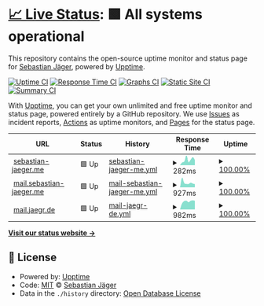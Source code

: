 # [📈 Live Status](https://status.sebastian-jaeger.me): <!--live status--> **🟩 All systems operational**

This repository contains the open-source uptime monitor and status page for [Sebastian Jäger](https://sebastian-jaeger.me), powered by [Upptime](https://github.com/upptime/upptime).

[![Uptime CI](https://github.com/se-jaeger/uptime/workflows/Uptime%20CI/badge.svg)](https://github.com/se-jaeger/uptime/actions?query=workflow%3A%22Uptime+CI%22)
[![Response Time CI](https://github.com/se-jaeger/uptime/workflows/Response%20Time%20CI/badge.svg)](https://github.com/se-jaeger/uptime/actions?query=workflow%3A%22Response+Time+CI%22)
[![Graphs CI](https://github.com/se-jaeger/uptime/workflows/Graphs%20CI/badge.svg)](https://github.com/se-jaeger/uptime/actions?query=workflow%3A%22Graphs+CI%22)
[![Static Site CI](https://github.com/se-jaeger/uptime/workflows/Static%20Site%20CI/badge.svg)](https://github.com/se-jaeger/uptime/actions?query=workflow%3A%22Static+Site+CI%22)
[![Summary CI](https://github.com/se-jaeger/uptime/workflows/Summary%20CI/badge.svg)](https://github.com/se-jaeger/uptime/actions?query=workflow%3A%22Summary+CI%22)

With [Upptime](https://upptime.js.org), you can get your own unlimited and free uptime monitor and status page, powered entirely by a GitHub repository. We use [Issues](https://github.com/se-jaeger/uptime/issues) as incident reports, [Actions](https://github.com/se-jaeger/uptime/actions) as uptime monitors, and [Pages](https://status.sebastian-jaeger.me) for the status page.

<!--start: status pages-->
<!-- This summary is generated by Upptime (https://github.com/upptime/upptime) -->
<!-- Do not edit this manually, your changes will be overwritten -->
<!-- prettier-ignore -->
| URL | Status | History | Response Time | Uptime |
| --- | ------ | ------- | ------------- | ------ |
| <img alt="" src="https://icons.duckduckgo.com/ip3/sebastian-jaeger.me.ico" height="13"> [sebastian-jaeger.me](https://sebastian-jaeger.me) | 🟩 Up | [sebastian-jaeger-me.yml](https://github.com/se-jaeger/uptime/commits/HEAD/history/sebastian-jaeger-me.yml) | <details><summary><img alt="Response time graph" src="./graphs/sebastian-jaeger-me/response-time-week.png" height="20"> 282ms</summary><br><a href="https://status.sebastian-jaeger.me/history/sebastian-jaeger-me"><img alt="Response time 211" src="https://img.shields.io/endpoint?url=https%3A%2F%2Fraw.githubusercontent.com%2Fse-jaeger%2Fuptime%2FHEAD%2Fapi%2Fsebastian-jaeger-me%2Fresponse-time.json"></a><br><a href="https://status.sebastian-jaeger.me/history/sebastian-jaeger-me"><img alt="24-hour response time 391" src="https://img.shields.io/endpoint?url=https%3A%2F%2Fraw.githubusercontent.com%2Fse-jaeger%2Fuptime%2FHEAD%2Fapi%2Fsebastian-jaeger-me%2Fresponse-time-day.json"></a><br><a href="https://status.sebastian-jaeger.me/history/sebastian-jaeger-me"><img alt="7-day response time 282" src="https://img.shields.io/endpoint?url=https%3A%2F%2Fraw.githubusercontent.com%2Fse-jaeger%2Fuptime%2FHEAD%2Fapi%2Fsebastian-jaeger-me%2Fresponse-time-week.json"></a><br><a href="https://status.sebastian-jaeger.me/history/sebastian-jaeger-me"><img alt="30-day response time 239" src="https://img.shields.io/endpoint?url=https%3A%2F%2Fraw.githubusercontent.com%2Fse-jaeger%2Fuptime%2FHEAD%2Fapi%2Fsebastian-jaeger-me%2Fresponse-time-month.json"></a><br><a href="https://status.sebastian-jaeger.me/history/sebastian-jaeger-me"><img alt="1-year response time 211" src="https://img.shields.io/endpoint?url=https%3A%2F%2Fraw.githubusercontent.com%2Fse-jaeger%2Fuptime%2FHEAD%2Fapi%2Fsebastian-jaeger-me%2Fresponse-time-year.json"></a></details> | <details><summary><a href="https://status.sebastian-jaeger.me/history/sebastian-jaeger-me">100.00%</a></summary><a href="https://status.sebastian-jaeger.me/history/sebastian-jaeger-me"><img alt="All-time uptime 99.99%" src="https://img.shields.io/endpoint?url=https%3A%2F%2Fraw.githubusercontent.com%2Fse-jaeger%2Fuptime%2FHEAD%2Fapi%2Fsebastian-jaeger-me%2Fuptime.json"></a><br><a href="https://status.sebastian-jaeger.me/history/sebastian-jaeger-me"><img alt="24-hour uptime 100.00%" src="https://img.shields.io/endpoint?url=https%3A%2F%2Fraw.githubusercontent.com%2Fse-jaeger%2Fuptime%2FHEAD%2Fapi%2Fsebastian-jaeger-me%2Fuptime-day.json"></a><br><a href="https://status.sebastian-jaeger.me/history/sebastian-jaeger-me"><img alt="7-day uptime 100.00%" src="https://img.shields.io/endpoint?url=https%3A%2F%2Fraw.githubusercontent.com%2Fse-jaeger%2Fuptime%2FHEAD%2Fapi%2Fsebastian-jaeger-me%2Fuptime-week.json"></a><br><a href="https://status.sebastian-jaeger.me/history/sebastian-jaeger-me"><img alt="30-day uptime 100.00%" src="https://img.shields.io/endpoint?url=https%3A%2F%2Fraw.githubusercontent.com%2Fse-jaeger%2Fuptime%2FHEAD%2Fapi%2Fsebastian-jaeger-me%2Fuptime-month.json"></a><br><a href="https://status.sebastian-jaeger.me/history/sebastian-jaeger-me"><img alt="1-year uptime 99.99%" src="https://img.shields.io/endpoint?url=https%3A%2F%2Fraw.githubusercontent.com%2Fse-jaeger%2Fuptime%2FHEAD%2Fapi%2Fsebastian-jaeger-me%2Fuptime-year.json"></a></details>
| <img alt="" src="https://icons.duckduckgo.com/ip3/mail.sebastian-jaeger.me.ico" height="13"> [mail.sebastian-jaeger.me](https://mail.sebastian-jaeger.me) | 🟩 Up | [mail-sebastian-jaeger-me.yml](https://github.com/se-jaeger/uptime/commits/HEAD/history/mail-sebastian-jaeger-me.yml) | <details><summary><img alt="Response time graph" src="./graphs/mail-sebastian-jaeger-me/response-time-week.png" height="20"> 927ms</summary><br><a href="https://status.sebastian-jaeger.me/history/mail-sebastian-jaeger-me"><img alt="Response time 1133" src="https://img.shields.io/endpoint?url=https%3A%2F%2Fraw.githubusercontent.com%2Fse-jaeger%2Fuptime%2FHEAD%2Fapi%2Fmail-sebastian-jaeger-me%2Fresponse-time.json"></a><br><a href="https://status.sebastian-jaeger.me/history/mail-sebastian-jaeger-me"><img alt="24-hour response time 953" src="https://img.shields.io/endpoint?url=https%3A%2F%2Fraw.githubusercontent.com%2Fse-jaeger%2Fuptime%2FHEAD%2Fapi%2Fmail-sebastian-jaeger-me%2Fresponse-time-day.json"></a><br><a href="https://status.sebastian-jaeger.me/history/mail-sebastian-jaeger-me"><img alt="7-day response time 927" src="https://img.shields.io/endpoint?url=https%3A%2F%2Fraw.githubusercontent.com%2Fse-jaeger%2Fuptime%2FHEAD%2Fapi%2Fmail-sebastian-jaeger-me%2Fresponse-time-week.json"></a><br><a href="https://status.sebastian-jaeger.me/history/mail-sebastian-jaeger-me"><img alt="30-day response time 969" src="https://img.shields.io/endpoint?url=https%3A%2F%2Fraw.githubusercontent.com%2Fse-jaeger%2Fuptime%2FHEAD%2Fapi%2Fmail-sebastian-jaeger-me%2Fresponse-time-month.json"></a><br><a href="https://status.sebastian-jaeger.me/history/mail-sebastian-jaeger-me"><img alt="1-year response time 1133" src="https://img.shields.io/endpoint?url=https%3A%2F%2Fraw.githubusercontent.com%2Fse-jaeger%2Fuptime%2FHEAD%2Fapi%2Fmail-sebastian-jaeger-me%2Fresponse-time-year.json"></a></details> | <details><summary><a href="https://status.sebastian-jaeger.me/history/mail-sebastian-jaeger-me">100.00%</a></summary><a href="https://status.sebastian-jaeger.me/history/mail-sebastian-jaeger-me"><img alt="All-time uptime 99.97%" src="https://img.shields.io/endpoint?url=https%3A%2F%2Fraw.githubusercontent.com%2Fse-jaeger%2Fuptime%2FHEAD%2Fapi%2Fmail-sebastian-jaeger-me%2Fuptime.json"></a><br><a href="https://status.sebastian-jaeger.me/history/mail-sebastian-jaeger-me"><img alt="24-hour uptime 100.00%" src="https://img.shields.io/endpoint?url=https%3A%2F%2Fraw.githubusercontent.com%2Fse-jaeger%2Fuptime%2FHEAD%2Fapi%2Fmail-sebastian-jaeger-me%2Fuptime-day.json"></a><br><a href="https://status.sebastian-jaeger.me/history/mail-sebastian-jaeger-me"><img alt="7-day uptime 100.00%" src="https://img.shields.io/endpoint?url=https%3A%2F%2Fraw.githubusercontent.com%2Fse-jaeger%2Fuptime%2FHEAD%2Fapi%2Fmail-sebastian-jaeger-me%2Fuptime-week.json"></a><br><a href="https://status.sebastian-jaeger.me/history/mail-sebastian-jaeger-me"><img alt="30-day uptime 100.00%" src="https://img.shields.io/endpoint?url=https%3A%2F%2Fraw.githubusercontent.com%2Fse-jaeger%2Fuptime%2FHEAD%2Fapi%2Fmail-sebastian-jaeger-me%2Fuptime-month.json"></a><br><a href="https://status.sebastian-jaeger.me/history/mail-sebastian-jaeger-me"><img alt="1-year uptime 99.97%" src="https://img.shields.io/endpoint?url=https%3A%2F%2Fraw.githubusercontent.com%2Fse-jaeger%2Fuptime%2FHEAD%2Fapi%2Fmail-sebastian-jaeger-me%2Fuptime-year.json"></a></details>
| <img alt="" src="https://icons.duckduckgo.com/ip3/mail.jaegr.de.ico" height="13"> [mail.jaegr.de](https://mail.jaegr.de) | 🟩 Up | [mail-jaegr-de.yml](https://github.com/se-jaeger/uptime/commits/HEAD/history/mail-jaegr-de.yml) | <details><summary><img alt="Response time graph" src="./graphs/mail-jaegr-de/response-time-week.png" height="20"> 982ms</summary><br><a href="https://status.sebastian-jaeger.me/history/mail-jaegr-de"><img alt="Response time 970" src="https://img.shields.io/endpoint?url=https%3A%2F%2Fraw.githubusercontent.com%2Fse-jaeger%2Fuptime%2FHEAD%2Fapi%2Fmail-jaegr-de%2Fresponse-time.json"></a><br><a href="https://status.sebastian-jaeger.me/history/mail-jaegr-de"><img alt="24-hour response time 1795" src="https://img.shields.io/endpoint?url=https%3A%2F%2Fraw.githubusercontent.com%2Fse-jaeger%2Fuptime%2FHEAD%2Fapi%2Fmail-jaegr-de%2Fresponse-time-day.json"></a><br><a href="https://status.sebastian-jaeger.me/history/mail-jaegr-de"><img alt="7-day response time 982" src="https://img.shields.io/endpoint?url=https%3A%2F%2Fraw.githubusercontent.com%2Fse-jaeger%2Fuptime%2FHEAD%2Fapi%2Fmail-jaegr-de%2Fresponse-time-week.json"></a><br><a href="https://status.sebastian-jaeger.me/history/mail-jaegr-de"><img alt="30-day response time 885" src="https://img.shields.io/endpoint?url=https%3A%2F%2Fraw.githubusercontent.com%2Fse-jaeger%2Fuptime%2FHEAD%2Fapi%2Fmail-jaegr-de%2Fresponse-time-month.json"></a><br><a href="https://status.sebastian-jaeger.me/history/mail-jaegr-de"><img alt="1-year response time 970" src="https://img.shields.io/endpoint?url=https%3A%2F%2Fraw.githubusercontent.com%2Fse-jaeger%2Fuptime%2FHEAD%2Fapi%2Fmail-jaegr-de%2Fresponse-time-year.json"></a></details> | <details><summary><a href="https://status.sebastian-jaeger.me/history/mail-jaegr-de">100.00%</a></summary><a href="https://status.sebastian-jaeger.me/history/mail-jaegr-de"><img alt="All-time uptime 99.97%" src="https://img.shields.io/endpoint?url=https%3A%2F%2Fraw.githubusercontent.com%2Fse-jaeger%2Fuptime%2FHEAD%2Fapi%2Fmail-jaegr-de%2Fuptime.json"></a><br><a href="https://status.sebastian-jaeger.me/history/mail-jaegr-de"><img alt="24-hour uptime 100.00%" src="https://img.shields.io/endpoint?url=https%3A%2F%2Fraw.githubusercontent.com%2Fse-jaeger%2Fuptime%2FHEAD%2Fapi%2Fmail-jaegr-de%2Fuptime-day.json"></a><br><a href="https://status.sebastian-jaeger.me/history/mail-jaegr-de"><img alt="7-day uptime 100.00%" src="https://img.shields.io/endpoint?url=https%3A%2F%2Fraw.githubusercontent.com%2Fse-jaeger%2Fuptime%2FHEAD%2Fapi%2Fmail-jaegr-de%2Fuptime-week.json"></a><br><a href="https://status.sebastian-jaeger.me/history/mail-jaegr-de"><img alt="30-day uptime 100.00%" src="https://img.shields.io/endpoint?url=https%3A%2F%2Fraw.githubusercontent.com%2Fse-jaeger%2Fuptime%2FHEAD%2Fapi%2Fmail-jaegr-de%2Fuptime-month.json"></a><br><a href="https://status.sebastian-jaeger.me/history/mail-jaegr-de"><img alt="1-year uptime 99.97%" src="https://img.shields.io/endpoint?url=https%3A%2F%2Fraw.githubusercontent.com%2Fse-jaeger%2Fuptime%2FHEAD%2Fapi%2Fmail-jaegr-de%2Fuptime-year.json"></a></details>

<!--end: status pages-->

[**Visit our status website →**](https://status.sebastian-jaeger.me)

## 📄 License

- Powered by: [Upptime](https://github.com/upptime/upptime)
- Code: [MIT](./LICENSE) © [Sebastian Jäger](https://sebastian-jaeger.me)
- Data in the `./history` directory: [Open Database License](https://opendatacommons.org/licenses/odbl/1-0/)
